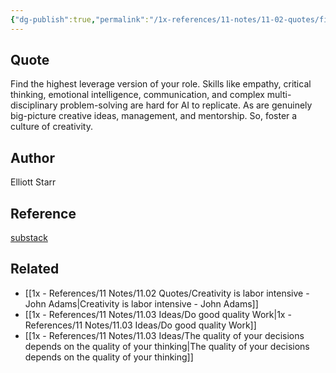 ```yaml
---
{"dg-publish":true,"permalink":"/1x-references/11-notes/11-02-quotes/find-the-highest-leverage-version-of-your-role-elliot-starr/","title":"Find the highest leverage version of your role - Elliot Starr","created":"2024-07-31T19:21:24.732+03:00","updated":"2024-07-31T19:21:24.732+03:00"}
---
```



## Quote
Find the highest leverage version of your role. Skills like empathy, critical thinking, emotional intelligence, communication, and complex multi-disciplinary problem-solving are hard for AI to replicate. As are genuinely big-picture creative ideas, management, and mentorship. So, foster a culture of creativity.
## Author
Elliott Starr

## Reference
[substack](https://elliottwrites.substack.com/p/its-a-gen-ai-in-a-bottle-in-a-bottle?utm_source=post-email-title&publication_id=474151&post_id=146917843&utm_campaign=email-post-title&isFreemail=true&token=eyJ1c2VyX2lkIjoxOTQ5NzAzNDMsInBvc3RfaWQiOjE0NjkxNzg0MywiaWF0IjoxNzIxNzQyMDYzLCJleHAiOjE3MjQzMzQwNjMsImlzcyI6InB1Yi00NzQxNTEiLCJzdWIiOiJwb3N0LXJlYWN0aW9uIn0.IQL7k9yIfMeLc2kSlIcDUHlZ_ac415m_NYvOr38-3OM&r=382w2v&triedRedirect=true&utm_medium=email)

## Related
- [[1x - References/11 Notes/11.02 Quotes/Creativity is labor intensive - John Adams\|Creativity is labor intensive - John Adams]]
- [[1x - References/11 Notes/11.03 Ideas/Do good quality Work\|1x - References/11 Notes/11.03 Ideas/Do good quality Work]]
- [[1x - References/11 Notes/11.03 Ideas/The quality of your decisions depends on the quality of your thinking\|The quality of your decisions depends on the quality of your thinking]]